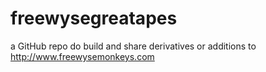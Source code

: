 # freewysegreatapes
a GitHub repo do build and share derivatives or additions to http://www.freewysemonkeys.com 
